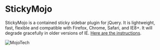 StickyMojo
==========

StickyMojo is a contained sticky sidebar plugin for jQuery. It is lightweight, fast, flexible and compatible with Firefox, Chrome, Safari, and IE8+. It will degrade gracefully in older versions of IE. [Here are the instructions](http://mojotech.github.com/stickymojo/).

![MojoTech](http://mojotech.github.com/stickymojo/)